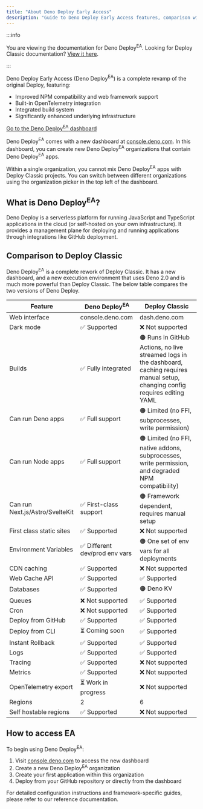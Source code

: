 ```yaml
---
title: "About Deno Deploy Early Access"
description: "Guide to Deno Deploy Early Access features, comparison with Deploy Classic, and getting started instructions for deployment."
---
```


:::info

You are viewing the documentation for Deno Deploy<sup>EA</sup>. Looking for
Deploy Classic documentation? [View it here](/deploy/).

:::

Deno Deploy Early Access (Deno Deploy<sup>EA</sup>) is a complete revamp of the
original Deploy, featuring:

- Improved NPM compatibility and web framework support
- Built-in OpenTelemetry integration
- Integrated build system
- Significantly enhanced underlying infrastructure

<a href="https://console.deno.com" class="docs-cta deploy-cta">Go to the Deno
Deploy<sup>EA</sup> dashboard</a>

Deno Deploy<sup>EA</sup> comes with a new dashboard at
[console.deno.com](https://console.deno.com). In this dashboard, you can create
new Deno Deploy<sup>EA</sup> organizations that contain Deno Deploy<sup>EA</sup>
apps.

Within a single organization, you cannot mix Deno Deploy<sup>EA</sup> apps with
Deploy Classic projects. You can switch between different organizations using
the organization picker in the top left of the dashboard.

## What is Deno Deploy<sup>EA</sup>?

Deno Deploy is a serverless platform for running JavaScript and TypeScript
applications in the cloud (or self-hosted on your own infrastructure). It
provides a management plane for deploying and running applications through
integrations like GitHub deployment.

## Comparison to Deploy Classic

Deno Deploy<sup>EA</sup> is a complete rework of Deploy Classic. It has a new
dashboard, and a new execution environment that uses Deno 2.0 and is much more
powerful than Deploy Classic. The below table compares the two versions of Deno
Deploy.

| Feature                         | Deno Deploy<sup>EA</sup>       | Deploy Classic                                                                                                                          |
| ------------------------------- | ------------------------------ | --------------------------------------------------------------------------------------------------------------------------------------- |
| Web interface                   | console.deno.com               | dash.deno.com                                                                                                                           |
| Dark mode                       | ✅ Supported                   | ❌ Not supported                                                                                                                        |
| Builds                          | ✅ Fully integrated            | 🟠 Runs in GitHub Actions, no live streamed logs in the dashboard, caching requires manual setup, changing config requires editing YAML |
| Can run Deno apps               | ✅ Full support                | 🟠 Limited (no FFI, subprocesses, write permission)                                                                                     |
| Can run Node apps               | ✅ Full support                | 🟠 Limited (no FFI, native addons, subprocesses, write permission, and degraded NPM compatibility)                                      |
| Can run Next.js/Astro/SvelteKit | ✅ First-class support         | 🟠 Framework dependent, requires manual setup                                                                                           |
| First class static sites        | ✅ Supported                   | ❌ Not supported                                                                                                                        |
| Environment Variables           | ✅ Different dev/prod env vars | 🟠 One set of env vars for all deployments                                                                                              |
| CDN caching                     | ✅ Supported                   | ❌ Not supported                                                                                                                        |
| Web Cache API                   | ✅ Supported                   | ✅ Supported                                                                                                                            |
| Databases                       | ✅ Supported                   | 🟠 Deno KV                                                                                                                              |
| Queues                          | ❌ Not supported               | ✅ Supported                                                                                                                            |
| Cron                            | ❌ Not supported               | ✅ Supported                                                                                                                            |
| Deploy from GitHub              | ✅ Supported                   | ✅ Supported                                                                                                                            |
| Deploy from CLI                 | ⏳ Coming soon                 | ✅ Supported                                                                                                                            |
| Instant Rollback                | ✅ Supported                   | ✅ Supported                                                                                                                            |
| Logs                            | ✅ Supported                   | ✅ Supported                                                                                                                            |
| Tracing                         | ✅ Supported                   | ❌ Not supported                                                                                                                        |
| Metrics                         | ✅ Supported                   | ❌ Not supported                                                                                                                        |
| OpenTelemetry export            | ⏳ Work in progress            | ❌ Not supported                                                                                                                        |
| Regions                         | 2                              | 6                                                                                                                                       |
| Self hostable regions           | ✅ Supported                   | ❌ Not supported                                                                                                                        |

## How to access EA

To begin using Deno Deploy<sup>EA</sup>:

1. Visit [console.deno.com](https://console.deno.com) to access the new
   dashboard
2. Create a new Deno Deploy<sup>EA</sup> organization
3. Create your first application within this organization
4. Deploy from your GitHub repository or directly from the dashboard

For detailed configuration instructions and framework-specific guides, please
refer to our reference documentation.

